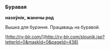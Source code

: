 ### Буравая
**назоўнік, жаночы род**

Вышка для бурэння. Працаваць на буравой.

<a rel="author">[http://rv-blr.com/](http://rv-blr.com/slounik.jsp?letterId=0&maskId=0&pageId=438)</a>
